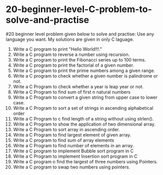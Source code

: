 # 20-beginner-level-C-problem-to-solve-and-practise

#20 beginner level problem given below to solve and practise:
Use any language you want. My solutions are given in only C laguage.

1. Write a C program to print "Hello World!!!." 
2. Write a C program to reverse a number using recursion. 
3. Write a C program to print the Fibonacci series up to 100 terms. 
4. Write a C program to print the factorial of a given number. 
5. Write a C program to print the prime numbers among a given range. 
6. Write a C program to check whether a given number is palindrome or not. 
7. Write a C Program to check whether a year is leap year or not. 
8. Write a C Program to find sum of first n natural numbers 
9. Write a C Program to convert a given string from upper case to lower case. 
10. Write a C Program to sort a set of strings in ascending alphabetical order 
11. Write a C Program to c find length of a string without using strlen(). 
12. Write a C Program to show the application of two dimensional array. 
13. Write a C Program to sort array in ascending order. 
14. Write a C Program to find largest element of given array. 
15. Write a C program to find sum of array elements 
16. Write a C Program to find number of elements in an array. 
17. Write a C program to implement Bubble sort program in C 
18. Write a C Program to implement Insertion sort program in C 
19. Write a C program o find the largest of three numbers using Pointers. 
20. Write a C program to swap two numbers using pointers.
